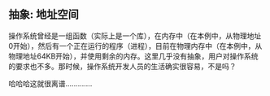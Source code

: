## 抽象: 地址空间
操作系统曾经是一组函数（实际上是一个库），在内存中（在本例中，从物理地址0开始），然后有一个正在运行的程序（进程），目前在物理内存中（在本例中，从物理地址64KB开始），并使用剩余的内存。这里几乎没有抽象，用户对操作系统的要求也不多。那时候，操作系统开发人员的生活确实很容易，不是吗？

哈哈哈这就很离谱.............



